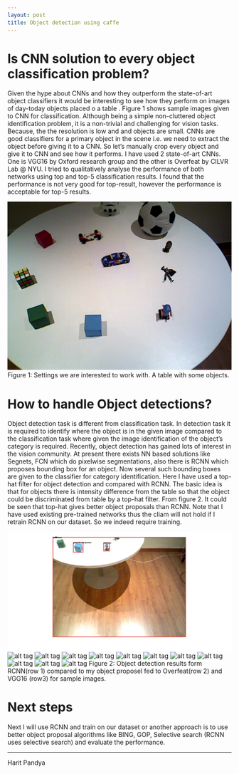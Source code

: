 ```yaml
---
layout: post
title: Object detection using caffe
---
```


Is CNN solution to every object classification problem?
============
Given the hype about CNNs and how they outperform the state-of-art object classifiers it would be interesting to see how they perform on images of day-today objects placed o a table . Figure 1 shows sample images given to CNN for classification. Although being a simple non-cluttered object identification problem, it is a non-trivial and challenging for vision tasks. Because, the the resolution is low and and objects are small. CNNs are good classifiers for a primary object in the scene i.e. we need to extract the object before giving it to a CNN. So let’s manually crop every object and give it to CNN and see how it performs. I have used 2 state-of-art CNNs. One is VGG16 by Oxford research group and the other is Overfeat by CILVR Lab @ NYU. I tried to qualitatively analyse the performance of both networks using top and top-5 classification results. I found that the performance is not very good for top-result, however the performance is acceptable for top-5 results.

![alt tag](images/week1/week1_dataset.png)
Figure 1: Settings we are interested to work with. A table with some objects. 

How to handle Object detections?
============
Object detection task is different from classification task. In detection task it is required to identify where the object is in the given image compared to the classification task where given the image identification of the object’s category is required. Recently, object detection has gained lots of interest in the vision community. At present there exists NN based solutions like Segnets, FCN which do pixelwise segmentations, also there is RCNN which proposes bounding box for an object. Now several such bounding boxes are given to the classifier for category identification. Here I have used a top-hat filter for object detection and compared with RCNN. The basic idea is that for objects there is intensity difference from the table so that the object could be discriminated from table by a top-hat filter. From figure 2. It could be seen that top-hat gives better object proposals than RCNN. Note that I have used existing pre-trained networks thus the cliam will not hold if I retrain RCNN on our dataset.
So we indeed require training. 

![alt tag](images/week1/week1_rcnn_71.jpg) ![alt tag](images/week1_rcnn_192.jpg) ![alt tag](images/week1_rcnn_445.jpg) ![alt tag](images/week1_rcnn_706.jpg) 
![alt tag](images/week1_overfeat_71.jpg) ![alt tag](images/week1_overfeat_192.jpg) ![alt tag](images/week1_overfeat_445.jpg) ![alt tag](images/week1_overfeat_706.jpg) 
![alt tag](images/week1_VGG16_71.jpg) ![alt tag](images/week1_VGG16_192.jpg) ![alt tag](images/week1_VGG16_445.jpg) ![alt tag](images/week1_VGG16_706.jpg) 
Figure 2: Object detection results form RCNN(row 1) compared to my object proposel fed to Overfeat(row 2) and VGG16 (row3) for sample images.

Next steps
============
Next I will use RCNN and train on our dataset or another approach is to use better object proposal algorithms like BING, GOP, Selective search (RCNN uses selective search) and evaluate the performance.

----------------
Harit Pandya
